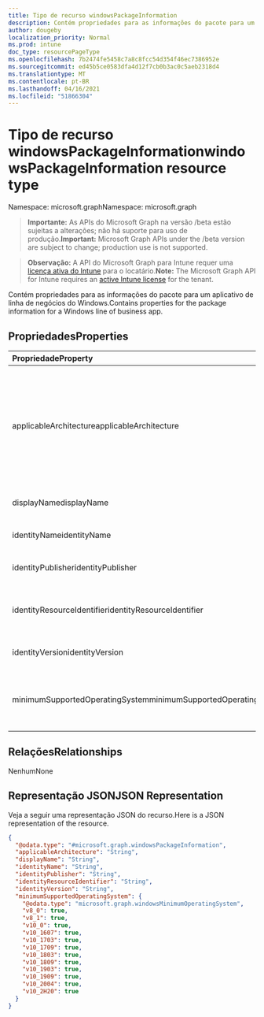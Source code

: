 ```yaml
---
title: Tipo de recurso windowsPackageInformation
description: Contém propriedades para as informações do pacote para um aplicativo de linha de negócios do Windows.
author: dougeby
localization_priority: Normal
ms.prod: intune
doc_type: resourcePageType
ms.openlocfilehash: 7b2474fe5458c7a8c8fcc54d354f46ec7386952e
ms.sourcegitcommit: ed45b5ce0583dfa4d12f7cb0b3ac0c5aeb2318d4
ms.translationtype: MT
ms.contentlocale: pt-BR
ms.lasthandoff: 04/16/2021
ms.locfileid: "51866304"
---
```

# <a name="windowspackageinformation-resource-type"></a><span data-ttu-id="1e86e-103">Tipo de recurso windowsPackageInformation</span><span class="sxs-lookup"><span data-stu-id="1e86e-103">windowsPackageInformation resource type</span></span>

<span data-ttu-id="1e86e-104">Namespace: microsoft.graph</span><span class="sxs-lookup"><span data-stu-id="1e86e-104">Namespace: microsoft.graph</span></span>

> <span data-ttu-id="1e86e-105">**Importante:** As APIs do Microsoft Graph na versão /beta estão sujeitas a alterações; não há suporte para uso de produção.</span><span class="sxs-lookup"><span data-stu-id="1e86e-105">**Important:** Microsoft Graph APIs under the /beta version are subject to change; production use is not supported.</span></span>

> <span data-ttu-id="1e86e-106">**Observação:** A API do Microsoft Graph para Intune requer uma [licença ativa do Intune](https://go.microsoft.com/fwlink/?linkid=839381) para o locatário.</span><span class="sxs-lookup"><span data-stu-id="1e86e-106">**Note:** The Microsoft Graph API for Intune requires an [active Intune license](https://go.microsoft.com/fwlink/?linkid=839381) for the tenant.</span></span>

<span data-ttu-id="1e86e-107">Contém propriedades para as informações do pacote para um aplicativo de linha de negócios do Windows.</span><span class="sxs-lookup"><span data-stu-id="1e86e-107">Contains properties for the package information for a Windows line of business app.</span></span>

## <a name="properties"></a><span data-ttu-id="1e86e-108">Propriedades</span><span class="sxs-lookup"><span data-stu-id="1e86e-108">Properties</span></span>
|<span data-ttu-id="1e86e-109">Propriedade</span><span class="sxs-lookup"><span data-stu-id="1e86e-109">Property</span></span>|<span data-ttu-id="1e86e-110">Tipo</span><span class="sxs-lookup"><span data-stu-id="1e86e-110">Type</span></span>|<span data-ttu-id="1e86e-111">Descrição</span><span class="sxs-lookup"><span data-stu-id="1e86e-111">Description</span></span>|
|:---|:---|:---|
|<span data-ttu-id="1e86e-112">applicableArchitecture</span><span class="sxs-lookup"><span data-stu-id="1e86e-112">applicableArchitecture</span></span>|[<span data-ttu-id="1e86e-113">windowsArchitecture</span><span class="sxs-lookup"><span data-stu-id="1e86e-113">windowsArchitecture</span></span>](../resources/intune-apps-windowsarchitecture.md)|<span data-ttu-id="1e86e-114">A arquitetura do Windows na qual este aplicativo pode ser executado.</span><span class="sxs-lookup"><span data-stu-id="1e86e-114">The Windows architecture for which this app can run on.</span></span> <span data-ttu-id="1e86e-115">Os possíveis valores são: `none`, `x86`, `x64`, `arm`, `neutral`, `arm64`.</span><span class="sxs-lookup"><span data-stu-id="1e86e-115">Possible values are: `none`, `x86`, `x64`, `arm`, `neutral`, `arm64`.</span></span>|
|<span data-ttu-id="1e86e-116">displayName</span><span class="sxs-lookup"><span data-stu-id="1e86e-116">displayName</span></span>|<span data-ttu-id="1e86e-117">Cadeia de caracteres</span><span class="sxs-lookup"><span data-stu-id="1e86e-117">String</span></span>|<span data-ttu-id="1e86e-118">O Nome para Exibição.</span><span class="sxs-lookup"><span data-stu-id="1e86e-118">The Display Name.</span></span>|
|<span data-ttu-id="1e86e-119">identityName</span><span class="sxs-lookup"><span data-stu-id="1e86e-119">identityName</span></span>|<span data-ttu-id="1e86e-120">String</span><span class="sxs-lookup"><span data-stu-id="1e86e-120">String</span></span>|<span data-ttu-id="1e86e-121">O Nome da Identidade.</span><span class="sxs-lookup"><span data-stu-id="1e86e-121">The Identity Name.</span></span>|
|<span data-ttu-id="1e86e-122">identityPublisher</span><span class="sxs-lookup"><span data-stu-id="1e86e-122">identityPublisher</span></span>|<span data-ttu-id="1e86e-123">Cadeia de Caracteres</span><span class="sxs-lookup"><span data-stu-id="1e86e-123">String</span></span>|<span data-ttu-id="1e86e-124">O Editor de Identidade.</span><span class="sxs-lookup"><span data-stu-id="1e86e-124">The Identity Publisher.</span></span>|
|<span data-ttu-id="1e86e-125">identityResourceIdentifier</span><span class="sxs-lookup"><span data-stu-id="1e86e-125">identityResourceIdentifier</span></span>|<span data-ttu-id="1e86e-126">String</span><span class="sxs-lookup"><span data-stu-id="1e86e-126">String</span></span>|<span data-ttu-id="1e86e-127">O Identificador de Recurso da Identidade.</span><span class="sxs-lookup"><span data-stu-id="1e86e-127">The Identity Resource Identifier.</span></span>|
|<span data-ttu-id="1e86e-128">identityVersion</span><span class="sxs-lookup"><span data-stu-id="1e86e-128">identityVersion</span></span>|<span data-ttu-id="1e86e-129">String</span><span class="sxs-lookup"><span data-stu-id="1e86e-129">String</span></span>|<span data-ttu-id="1e86e-130">A Versão de Identidade.</span><span class="sxs-lookup"><span data-stu-id="1e86e-130">The Identity Version.</span></span>|
|<span data-ttu-id="1e86e-131">minimumSupportedOperatingSystem</span><span class="sxs-lookup"><span data-stu-id="1e86e-131">minimumSupportedOperatingSystem</span></span>|[<span data-ttu-id="1e86e-132">windowsMinimumOperatingSystem</span><span class="sxs-lookup"><span data-stu-id="1e86e-132">windowsMinimumOperatingSystem</span></span>](../resources/intune-apps-windowsminimumoperatingsystem.md)|<span data-ttu-id="1e86e-133">O valor do sistema de operacional mínimo aplicável.</span><span class="sxs-lookup"><span data-stu-id="1e86e-133">The value for the minimum applicable operating system.</span></span>|

## <a name="relationships"></a><span data-ttu-id="1e86e-134">Relações</span><span class="sxs-lookup"><span data-stu-id="1e86e-134">Relationships</span></span>
<span data-ttu-id="1e86e-135">Nenhum</span><span class="sxs-lookup"><span data-stu-id="1e86e-135">None</span></span>

## <a name="json-representation"></a><span data-ttu-id="1e86e-136">Representação JSON</span><span class="sxs-lookup"><span data-stu-id="1e86e-136">JSON Representation</span></span>
<span data-ttu-id="1e86e-137">Veja a seguir uma representação JSON do recurso.</span><span class="sxs-lookup"><span data-stu-id="1e86e-137">Here is a JSON representation of the resource.</span></span>
<!-- {
  "blockType": "resource",
  "@odata.type": "microsoft.graph.windowsPackageInformation"
}
-->
``` json
{
  "@odata.type": "#microsoft.graph.windowsPackageInformation",
  "applicableArchitecture": "String",
  "displayName": "String",
  "identityName": "String",
  "identityPublisher": "String",
  "identityResourceIdentifier": "String",
  "identityVersion": "String",
  "minimumSupportedOperatingSystem": {
    "@odata.type": "microsoft.graph.windowsMinimumOperatingSystem",
    "v8_0": true,
    "v8_1": true,
    "v10_0": true,
    "v10_1607": true,
    "v10_1703": true,
    "v10_1709": true,
    "v10_1803": true,
    "v10_1809": true,
    "v10_1903": true,
    "v10_1909": true,
    "v10_2004": true,
    "v10_2H20": true
  }
}
```





